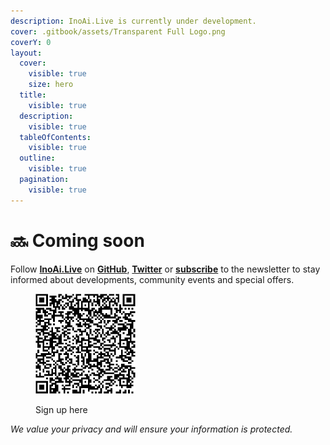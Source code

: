 ```yaml
---
description: InoAi.Live is currently under development.
cover: .gitbook/assets/Transparent Full Logo.png
coverY: 0
layout:
  cover:
    visible: true
    size: hero
  title:
    visible: true
  description:
    visible: true
  tableOfContents:
    visible: true
  outline:
    visible: true
  pagination:
    visible: true
---
```


# 🔜 Coming soon

Follow [**InoAi.Live**](https://inoai.live/) on [**GitHub**](https://github.com/official-kcalb), [**Twitter**](https://x.com/official\_kcalb) or [**subscribe**](https://aecb16de.sibforms.com/serve/MUIFAPoiHyYfbHoDXJgb3W3O5twLXtCyYoOwJuKWPS1TqLb3zOVe20oQGB08rxYLLPDO4k2tEzqM3vK0pCupidlrsGfb40MkNpAyqiRHWBuq8Jwu2x1pOONcdkhjsiLi3IsZrbqe4C-lmtqDUlQUJSYhDDsz08c6wFT8LpLTfof1NxJIfopvuL8TZiDyGLZuZTRuoBNzIxt2x1PB) to the newsletter to stay informed about developments, community events and special offers.

<div align="left">

<figure><img src=".gitbook/assets/InoAi.Live _ Opt-in form QR code.png" alt="" width="160"><figcaption><p>Sign up here</p></figcaption></figure>

</div>

_We value your privacy and will ensure your information is protected._
